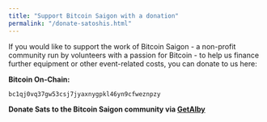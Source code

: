 ```yaml
---
title: "Support Bitcoin Saigon with a donation"
permalink: "/donate-satoshis.html"
---
```


If you would like to support the work of Bitcoin Saigon - a non-profit
community run by volunteers with a passion for Bitcoin - to help us
finance further equipment or other event-related costs, you can donate
to us here:

**Bitcoin On-Chain:**

`bc1qj0vq37gw53csj7jyaxnygpkl46yn9cfweznpzy`

**Donate Sats to the Bitcoin Saigon community via [GetAlby](https://getalby.com/p/bitcoinsaigon)**
